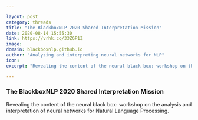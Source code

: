 ```yaml
---

layout: post
category: threads
title: "The BlackboxNLP 2020 Shared Interpretation Mission"
date: 2020-08-14 15:55:30
link: https://vrhk.co/33ZGP1Z
image: 
domain: blackboxnlp.github.io
author: "Analyzing and interpreting neural networks for NLP"
icon: 
excerpt: "Revealing the content of the neural black box: workshop on the analysis and interpretation of neural networks for Natural Language Processing."

---
```


### The BlackboxNLP 2020 Shared Interpretation Mission

Revealing the content of the neural black box: workshop on the analysis and interpretation of neural networks for Natural Language Processing.